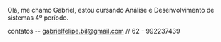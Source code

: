 Olá, me chamo Gabriel, estou  cursando Análise e Desenvolvimento de sistemas 4º período. 

contatos  -- gabrielfelipe.bil@gmail.com // 62  - 992237439

